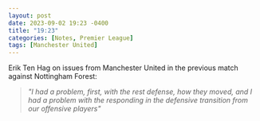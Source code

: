```yaml
---
layout: post
date: 2023-09-02 19:23 -0400
title: "19:23"
categories: [Notes, Premier League]
tags: [Manchester United]
---
```


Erik Ten Hag on issues from Manchester United in the previous match against Nottingham Forest:

> *"I had a problem, first, with the rest defense, how they moved, and I had a problem with the responding in the defensive transition from our offensive players"*
